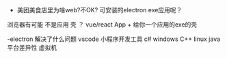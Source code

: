 - 美团美食店里为啥web?不OK? 可安装的electron exe应用呢？

浏览器有可能 不是应用
壳 ？
vue/react App + 给你一个应用的exe的壳

-electron 解决了什么问题
vscode 小程序开发工具
c# windows
C++ linux
java 平台差异性 虚拟机
